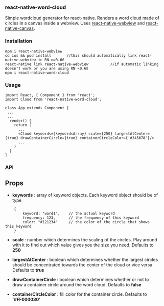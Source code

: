 ### react-native-word-cloud
Simple wordcloud generator for react-native. Renders a word cloud made of circles in a canvas inside a webview. Uses [react-native-webview](https://www.npmjs.com/package/react-native-webview) and [react-native-canvas](https://www.npmjs.com/package/react-native-canvas).

### Installation
```
npm i react-native-webview
cd ios && pod install       //this should automatically link react-native-webview in RN >=0.60
react-native link react-native-webview          //if automatic linking doesn't work or you are using RN <0.60
npm i react-native-word-cloud
```

### Usage
```
import React, { Component } from 'react';
import Cloud from 'react-native-word-cloud';
 
class App extends Component {
 ...
 ...
  render() {
    return (
      ...
      <Cloud keywords={keywordsArray} scale={250} largestAtCenter={true} drawContainerCircle={true} containerCircleColor={'#345678'}/>
      ...
    )
  }
}
```


### API

## Props
* **keywords** : array of keyword objects. Each keyword object should be of type 
```
    {
        keyword: "word1",    // the actual keyword
        frequency: 123,      // the frequency of this keyword
        color: "#121234"     // the color of the circle that shows this keyword
    }
```
*  **scale** : number which determines the scaling of the circles. Play around with it to find out which value gives you the size you need. Defaults to **250**

* **largestAtCenter** : boolean which determines whether the largest circles should be concentrated towards the center of the cloud or vice versa. Defaults to **true**

* **drawContainerCircle** : boolean which determines whether or not to draw a container circle around the word cloud. Defaults to **false**

* **containerCircleColor** : fill color for the container circle. Defaults to **'#FF000030'**
